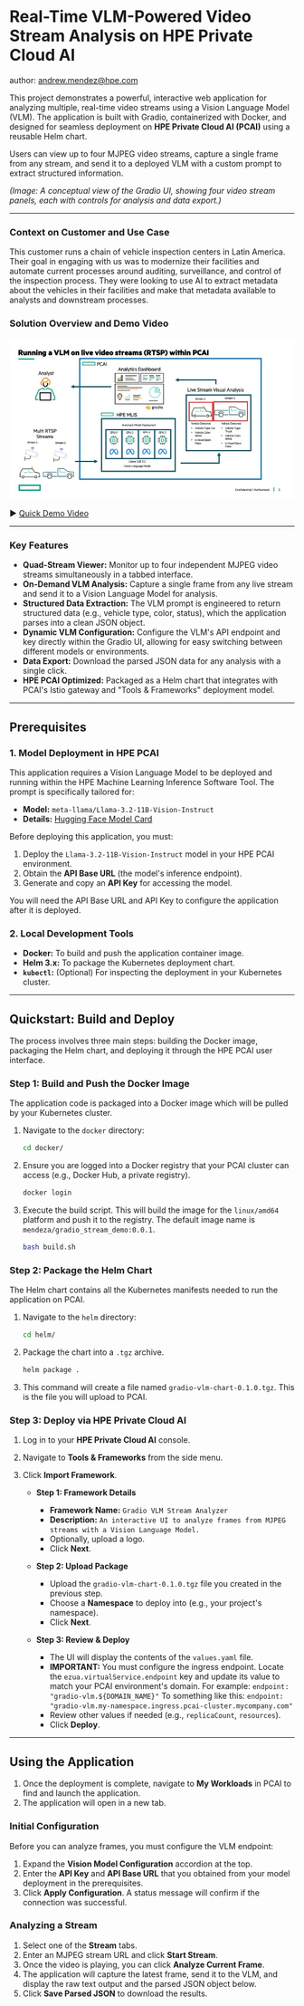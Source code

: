 # Real-Time VLM-Powered Video Stream Analysis on HPE Private Cloud AI

author: andrew.mendez@hpe.com


This project demonstrates a powerful, interactive web application for analyzing multiple, real-time video streams using a Vision Language Model (VLM). The application is built with Gradio, containerized with Docker, and designed for seamless deployment on **HPE Private Cloud AI (PCAI)** using a reusable Helm chart.

Users can view up to four MJPEG video streams, capture a single frame from any stream, and send it to a deployed VLM with a custom prompt to extract structured information.


*(Image: A conceptual view of the Gradio UI, showing four video stream panels, each with controls for analysis and data export.)*

---

### Context on Customer and Use Case

This customer runs a chain of vehicle inspection centers in Latin America. Their goal in engaging with us was to modernize their facilities and automate current processes around auditing, surveillance, and control of the inspection process. They were looking to use AI to extract metadata about the vehicles in their facilities and make that metadata available to analysts and downstream processes.

### Solution Overview and Demo Video

![Solution Overview](assets/SolutionOverview.jpg)

▶️ [Quick Demo Video](https://hpe-my.sharepoint.com/:v:/p/akash_khanna/EQj1-tXzrTdEi3nBGVIe9dwBLJKRiBhHLUAVn2agLjddrg)

---

### Key Features

*   **Quad-Stream Viewer:** Monitor up to four independent MJPEG video streams simultaneously in a tabbed interface.
*   **On-Demand VLM Analysis:** Capture a single frame from any live stream and send it to a Vision Language Model for analysis.
*   **Structured Data Extraction:** The VLM prompt is engineered to return structured data (e.g., vehicle type, color, status), which the application parses into a clean JSON object.
*   **Dynamic VLM Configuration:** Configure the VLM's API endpoint and key directly within the Gradio UI, allowing for easy switching between different models or environments.
*   **Data Export:** Download the parsed JSON data for any analysis with a single click.
*   **HPE PCAI Optimized:** Packaged as a Helm chart that integrates with PCAI's Istio gateway and "Tools & Frameworks" deployment model.

---

## Prerequisites

### 1. Model Deployment in HPE PCAI

This application requires a Vision Language Model to be deployed and running within the HPE Machine Learning Inference Software Tool. The prompt is specifically tailored for:

*   **Model:** `meta-llama/Llama-3.2-11B-Vision-Instruct`
*   **Details:** [Hugging Face Model Card](https://huggingface.co/meta-llama/Llama-3.2-11B-Vision-Instruct)

Before deploying this application, you must:
1.  Deploy the `Llama-3.2-11B-Vision-Instruct` model in your HPE PCAI environment.
2.  Obtain the **API Base URL** (the model's inference endpoint).
3.  Generate and copy an **API Key** for accessing the model.

You will need the API Base URL and API Key to configure the application after it is deployed.

### 2. Local Development Tools

*   **Docker:** To build and push the application container image.
*   **Helm 3.x:** To package the Kubernetes deployment chart.
*   **`kubectl`:** (Optional) For inspecting the deployment in your Kubernetes cluster.

---

## Quickstart: Build and Deploy

The process involves three main steps: building the Docker image, packaging the Helm chart, and deploying it through the HPE PCAI user interface.

### Step 1: Build and Push the Docker Image

The application code is packaged into a Docker image which will be pulled by your Kubernetes cluster.

1.  Navigate to the `docker` directory:
    ```bash
    cd docker/
    ```

2.  Ensure you are logged into a Docker registry that your PCAI cluster can access (e.g., Docker Hub, a private registry).
    ```bash
    docker login
    ```

3.  Execute the build script. This will build the image for the `linux/amd64` platform and push it to the registry. The default image name is `mendeza/gradio_stream_demo:0.0.1`.
    ```bash
    bash build.sh
    ```

### Step 2: Package the Helm Chart

The Helm chart contains all the Kubernetes manifests needed to run the application on PCAI.

1.  Navigate to the `helm` directory:
    ```bash
    cd helm/
    ```

2.  Package the chart into a `.tgz` archive.
    ```bash
    helm package .
    ```

3.  This command will create a file named `gradio-vlm-chart-0.1.0.tgz`. This is the file you will upload to PCAI.

### Step 3: Deploy via HPE Private Cloud AI

1.  Log in to your **HPE Private Cloud AI** console.
2.  Navigate to **Tools & Frameworks** from the side menu.
3.  Click **Import Framework**.

    *   **Step 1: Framework Details**
        *   **Framework Name:** `Gradio VLM Stream Analyzer`
        *   **Description:** `An interactive UI to analyze frames from MJPEG streams with a Vision Language Model.`
        *   Optionally, upload a logo.
        *   Click **Next**.

    *   **Step 2: Upload Package**
        *   Upload the `gradio-vlm-chart-0.1.0.tgz` file you created in the previous step.
        *   Choose a **Namespace** to deploy into (e.g., your project's namespace).
        *   Click **Next**.

    *   **Step 3: Review & Deploy**
        *   The UI will display the contents of the `values.yaml` file.
        *   **IMPORTANT:** You must configure the ingress endpoint. Locate the `ezua.virtualService.endpoint` key and update its value to match your PCAI environment's domain. For example:
          `endpoint: "gradio-vlm.${DOMAIN_NAME}"` To something like this:  `endpoint: "gradio-vlm.my-namespace.ingress.pcai-cluster.mycompany.com"`
        *   Review other values if needed (e.g., `replicaCount`, `resources`).
        *   Click **Deploy**.

---

## Using the Application

1.  Once the deployment is complete, navigate to **My Workloads** in PCAI to find and launch the application.
2.  The application will open in a new tab.

### Initial Configuration

Before you can analyze frames, you must configure the VLM endpoint:

1.  Expand the **Vision Model Configuration** accordion at the top.
2.  Enter the **API Key** and **API Base URL** that you obtained from your model deployment in the prerequisites.
3.  Click **Apply Configuration**. A status message will confirm if the connection was successful.

### Analyzing a Stream

1.  Select one of the **Stream** tabs.
2.  Enter an MJPEG stream URL and click **Start Stream**.
3.  Once the video is playing, you can click **Analyze Current Frame**.
4.  The application will capture the latest frame, send it to the VLM, and display the raw text output and the parsed JSON object below.
5.  Click **Save Parsed JSON** to download the results.